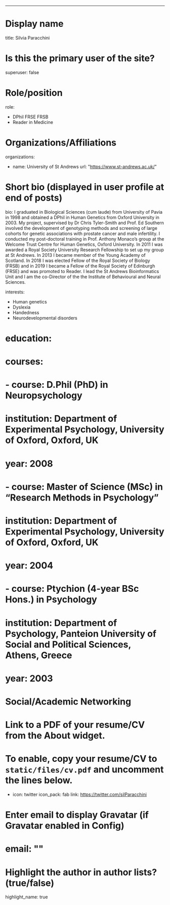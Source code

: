 ---
# Display name
title: Silvia Paracchini

# Is this the primary user of the site?
superuser: false

# Role/position
role: 
- DPhil FRSE FRSB
- Reader in Medicine


# Organizations/Affiliations
organizations:
- name: University of St Andrews
  url: "https://www.st-andrews.ac.uk/"

# Short bio (displayed in user profile at end of posts)
bio: I graduated in Biological Sciences (cum laude) from University of Pavia in 1998 and obtained a DPhil in Human Genetics from Oxford University in 2003. My project, supervised by Dr Chris Tyler-Smith and Prof. Ed Southern involved the development of genotyping methods and screening of large cohorts for genetic associations with prostate cancer and male infertility. I conducted my post-doctoral training in Prof. Anthony Monaco’s group at the Welcome Trust Centre for Human Genetics, Oxford University. In 2011 I was awarded a Royal Society University Research Fellowship to set up my group at St Andrews. In 2013 I became member of the Young Academy of Scotland. In 2018 I was elected Fellow of the Royal Society of Biology (FRSB) and in 2019 I became a Fellow of the Royal Society of Edinburgh (FRSE) and was promoted to Reader. I lead the St Andrews Bioinformatics Unit and I am the co-Director of the the Institute of Behavioural and Neural Sciences.    

interests:
- Human genetics 
- Dyslexia
- Handedness 
- Neurodevelopmental disorders

# education:
  # courses:
  # - course: D.Phil (PhD) in Neuropsychology 
  #   institution: Department of Experimental Psychology, University of Oxford, Oxford, UK 
  #   year: 2008
 #  - course: Master of Science (MSc) in “Research Methods in Psychology” 
  #   institution: Department of Experimental Psychology, University of Oxford, Oxford, UK 
 #   year: 2004
  # - course: Ptychion (4-year BSc Hons.) in Psychology
  #   institution: Department of Psychology, Panteion University of Social and Political Sciences, Athens, Greece
  #  year: 2003

# Social/Academic Networking

# Link to a PDF of your resume/CV from the About widget.
# To enable, copy your resume/CV to `static/files/cv.pdf` and uncomment the lines below.
 - icon: twitter
   icon_pack: fab
   link:  https://twitter.com/silParacchini 

# Enter email to display Gravatar (if Gravatar enabled in Config)
# email: ""

# Highlight the author in author lists? (true/false)
highlight_name: true 




